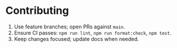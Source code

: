 # Contributing

1. Use feature branches; open PRs against `main`.
2. Ensure CI passes: `npm run lint`, `npm run format:check`, `npm test`.
3. Keep changes focused; update docs when needed.

